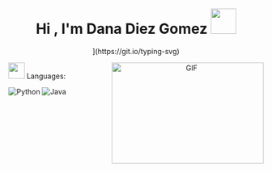 <h1 align="center">Hi , I'm Dana Diez Gomez <img src="https://i.pinimg.com/originals/22/4f/32/224f32d1babb2248c361affeb234ac41.gif" width="50"></h1>
<p align="center">

  
<div align="center" style="border: px solid #000000;>

[![Typing SVG](https://readme-typing-svg.herokuapp.com?font=Robot-Bold&size=30&color=9D89D8&center=true&vCenter=true&width=900&height=110&lines=Estudiante+de+ingenieria;Futura+Hacker;Cat+mom;print+("I+NEED+COOFFE+OR+MATE"))](https://git.io/typing-svg)
</div>


<a target="_blank" align="center">
  <img align="right" top="500" height="200" width="300" alt="GIF" src="https://media1.giphy.com/media/v1.Y2lkPTc5MGI3NjExazI5eGRyNzhtNGh4NGhobjRsMXprNmgxODMxa2RqcXF6YzE0a3Z6ZSZlcD12MV9pbnRlcm5hbF9naWZfYnlfaWQmY3Q9Zw/hpXdHPfFI5wTABdDx9/giphy.gif">
</a>
<img src = "https://media2.giphy.com/media/QssGEmpkyEOhBCb7e1/giphy.gif?cid=ecf05e47a0n3gi1bfqntqmob8g9aid1oyj2wr3ds3mg700bl&rid=giphy.gif" width = 32px> Languages:

![Python](https://img.shields.io/badge/Python-3776AB?style=flat-square&logo=Python&logoColor=white)
![Java]("https://img.shields.io/badge/Java-ED8B00?style=for-the-badge&logo=java&logoColor=white")


